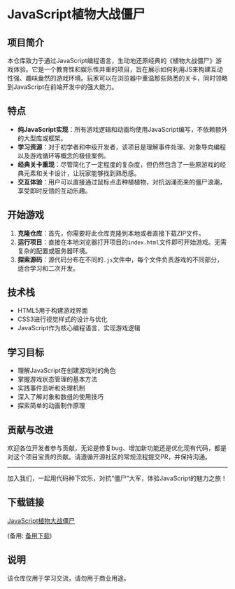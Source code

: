 # JavaScript植物大战僵尸

## 项目简介

本仓库致力于通过JavaScript编程语言，生动地还原经典的《植物大战僵尸》游戏体验。它是一个教育性和娱乐性并重的项目，旨在展示如何利用JS来构建互动性强、趣味盎然的游戏环境。玩家可以在浏览器中重温那些熟悉的关卡，同时领略到JavaScript在前端开发中的强大能力。

## 特点

- **纯JavaScript实现**：所有游戏逻辑和动画均使用JavaScript编写，不依赖额外的大型库或框架。
- **学习资源**：对于初学者和中级开发者，该项目是理解事件处理、对象导向编程以及游戏循环等概念的极佳案例。
- **经典关卡重现**：尽管简化了一定程度的复杂度，但仍然包含了一些原游戏的经典元素和关卡设计，让玩家能够找到熟悉感。
- **交互体验**：用户可以直接通过鼠标点击种植植物，对抗汹涌而来的僵尸浪潮，享受即时反馈的互动乐趣。

## 开始游戏

1. **克隆仓库**：首先，你需要将此仓库克隆到本地或者直接下载ZIP文件。
2. **运行项目**：直接在本地浏览器打开项目的`index.html`文件即可开始游戏。无需复杂的配置或服务器环境。
3. **探索源码**：源代码分布在不同的`.js`文件中，每个文件负责游戏的不同部分，适合学习和二次开发。

## 技术栈

- HTML5用于构建游戏界面
- CSS3进行视觉样式的设计与优化
- JavaScript作为核心编程语言，实现游戏逻辑

## 学习目标

- 理解JavaScript在创建游戏时的角色
- 掌握游戏状态管理的基本方法
- 实践事件监听和处理机制
- 深入了解对象和数组的使用技巧
- 探索简单的动画制作原理

## 贡献与改进

欢迎各位开发者参与贡献，无论是修复bug、增加新功能还是优化现有代码，都是对这个项目宝贵的贡献。请遵循开源社区的常规流程提交PR，并保持沟通。

---

加入我们，一起用代码种下欢乐，对抗“僵尸”大军，体验JavaScript的魅力之旅！

## 下载链接
[JavaScript植物大战僵尸](https://pan.quark.cn/s/cd373484aecc) 

(备用: [备用下载](https://pan.baidu.com/s/1tMkm1eoM4F-u-5zgqEOMLA?pwd=1234))

## 说明

该仓库仅用于学习交流，请勿用于商业用途。
